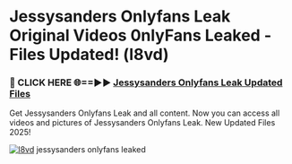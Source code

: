 # Jessysanders Onlyfans Leak Original Videos 0nlyFans Leaked - Files Updated! (l8vd)

<h3>🔴 CLICK HERE 🌐==►► <a href="https://tinyurl.com/2jnfzry5" rel="nofollow">Jessysanders Onlyfans Leak Updated Files</a></h3>

Get Jessysanders Onlyfans Leak and all content. Now you can access all videos and pictures of Jessysanders Onlyfans Leak. New Updated Files 2025!

[![l8vd](https://i.imgur.com/GyGTBgg.gif)](https://tinyurl.com/2jnfzry5)
jessysanders onlyfans leaked